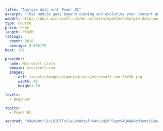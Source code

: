 ```yaml
---
title: "Analyze data with Power BI"
excerpt: "This module goes beyond viewing and exploring your content and explains how to interact with it by working with reports and dashboards to uncover and share new business insights."
webUrl: https://docs.microsoft.com/en-us/learn/modules/analyze-data-power-bi/
type: course
price: Free
length: PT60M
ratings:
  count: 3818
  average: 4.696176
heat: 137

provider:
  name: Microsoft Learn
  domain: microsoft.com
  images:
    - url: /assets/images/organizations/microsoft.com-50x50.jpg
      width: 50
      height: 50

levels:
  - Beginner

topics:
  - Power BI

secured: "M4wdaWtrl1cI8IOTTxCSsGz0A0zpl+U4nLo8LRPFapz94Q4QA5dM3ums163e4xRXxnPlVSDljS3lZLC+opiuo7T9uXpXt1oimGOl2kLPYgauOHhZS0sHq0TphVkGzGWSPDZDU7L8GNkVsuwvL0ATJmje9TT+8/YFLJerKgYIb8uqcthhnqcVTQvdkbJCU1yfxh9hjSOpUFUbqLTnKooYy+XgS/I6y1kaqQO9XOgOa4kyIpqkrE0QGdV06rXgD0XZNb2egMIDJMbEpo1JHNpI6OonukDFrsiYMoEaeErRpzavN7s52ou3R0DjRZFoJCtqOMX71Hrr2FBKmLU0LZjC2iI7iQTUh2jdn0Th8brAIsWrzrLjyedNHr3BEbRR0GZJ;GpUzFcnwjcIFOxdTPSMmPA=="
---
```


